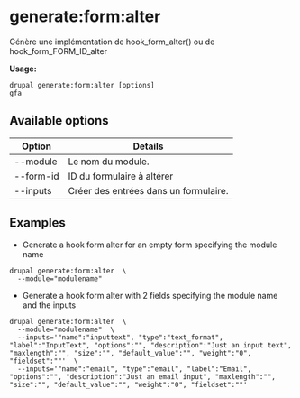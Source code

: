 # generate:form:alter
Génère une implémentation de hook_form_alter() ou de hook_form_FORM_ID_alter

**Usage:**
```
drupal generate:form:alter [options]
gfa
```

## Available options
Option | Details
-------|-------------
--module | Le nom du module.
--form-id | ID du formulaire à altérer
--inputs | Créer des entrées dans un formulaire.

## Examples
* Generate a hook form alter for an empty form specifying the module name
```
drupal generate:form:alter  \
  --module="modulename"
```
* Generate a hook form alter with 2 fields specifying the module name and the inputs
```
drupal generate:form:alter  \
  --module="modulename"  \
  --inputs='"name":"inputtext", "type":"text_format", "label":"InputText", "options":"", "description":"Just an input text", "maxlength":"", "size":"", "default_value":"", "weight":"0", "fieldset":""'  \
  --inputs='"name":"email", "type":"email", "label":"Email", "options":"", "description":"Just an email input", "maxlength":"", "size":"", "default_value":"", "weight":"0", "fieldset":""'
```
